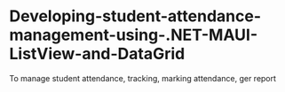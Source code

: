 # Developing-student-attendance-management-using-.NET-MAUI-ListView-and-DataGrid
To manage student attendance, tracking, marking attendance, ger report
